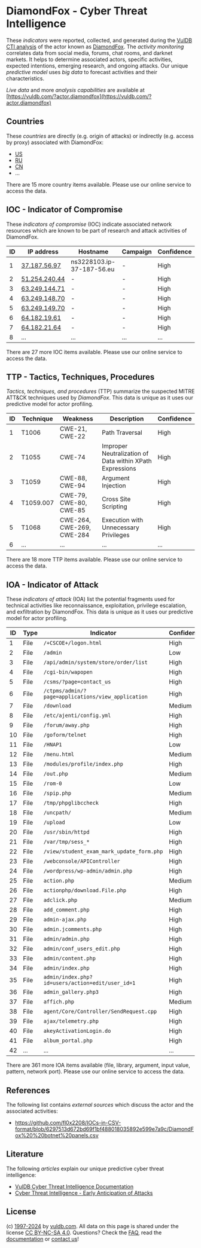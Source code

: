 # DiamondFox - Cyber Threat Intelligence

These _indicators_ were reported, collected, and generated during the [VulDB CTI analysis](https://vuldb.com/?kb.cti) of the actor known as [DiamondFox](https://vuldb.com/?actor.diamondfox). The _activity monitoring_ correlates data from social media, forums, chat rooms, and darknet markets. It helps to determine associated actors, specific activities, expected intentions, emerging research, and ongoing attacks. Our unique _predictive model_ uses _big data_ to forecast activities and their characteristics.

_Live data_ and more _analysis capabilities_ are available at [https://vuldb.com/?actor.diamondfox](https://vuldb.com/?actor.diamondfox)

## Countries

These _countries_ are directly (e.g. origin of attacks) or indirectly (e.g. access by proxy) associated with DiamondFox:

* [US](https://vuldb.com/?country.us)
* [RU](https://vuldb.com/?country.ru)
* [CN](https://vuldb.com/?country.cn)
* ...

There are 15 more country items available. Please use our online service to access the data.

## IOC - Indicator of Compromise

These _indicators of compromise_ (IOC) indicate associated network resources which are known to be part of research and attack activities of DiamondFox.

ID | IP address | Hostname | Campaign | Confidence
-- | ---------- | -------- | -------- | ----------
1 | [37.187.56.97](https://vuldb.com/?ip.37.187.56.97) | ns3228103.ip-37-187-56.eu | - | High
2 | [51.254.240.44](https://vuldb.com/?ip.51.254.240.44) | - | - | High
3 | [63.249.144.71](https://vuldb.com/?ip.63.249.144.71) | - | - | High
4 | [63.249.148.70](https://vuldb.com/?ip.63.249.148.70) | - | - | High
5 | [63.249.149.70](https://vuldb.com/?ip.63.249.149.70) | - | - | High
6 | [64.182.19.61](https://vuldb.com/?ip.64.182.19.61) | - | - | High
7 | [64.182.21.64](https://vuldb.com/?ip.64.182.21.64) | - | - | High
8 | ... | ... | ... | ...

There are 27 more IOC items available. Please use our online service to access the data.

## TTP - Tactics, Techniques, Procedures

_Tactics, techniques, and procedures_ (TTP) summarize the suspected MITRE ATT&CK techniques used by _DiamondFox_. This data is unique as it uses our predictive model for actor profiling.

ID | Technique | Weakness | Description | Confidence
-- | --------- | -------- | ----------- | ----------
1 | T1006 | CWE-21, CWE-22 | Path Traversal | High
2 | T1055 | CWE-74 | Improper Neutralization of Data within XPath Expressions | High
3 | T1059 | CWE-88, CWE-94 | Argument Injection | High
4 | T1059.007 | CWE-79, CWE-80, CWE-85 | Cross Site Scripting | High
5 | T1068 | CWE-264, CWE-269, CWE-284 | Execution with Unnecessary Privileges | High
6 | ... | ... | ... | ...

There are 18 more TTP items available. Please use our online service to access the data.

## IOA - Indicator of Attack

These _indicators of attack_ (IOA) list the potential fragments used for technical activities like reconnaissance, exploitation, privilege escalation, and exfiltration by DiamondFox. This data is unique as it uses our predictive model for actor profiling.

ID | Type | Indicator | Confidence
-- | ---- | --------- | ----------
1 | File | `/+CSCOE+/logon.html` | High
2 | File | `/admin` | Low
3 | File | `/api/admin/system/store/order/list` | High
4 | File | `/cgi-bin/wapopen` | High
5 | File | `/csms/?page=contact_us` | High
6 | File | `/ctpms/admin/?page=applications/view_application` | High
7 | File | `/download` | Medium
8 | File | `/etc/ajenti/config.yml` | High
9 | File | `/forum/away.php` | High
10 | File | `/goform/telnet` | High
11 | File | `/HNAP1` | Low
12 | File | `/menu.html` | Medium
13 | File | `/modules/profile/index.php` | High
14 | File | `/out.php` | Medium
15 | File | `/rom-0` | Low
16 | File | `/spip.php` | Medium
17 | File | `/tmp/phpglibccheck` | High
18 | File | `/uncpath/` | Medium
19 | File | `/upload` | Low
20 | File | `/usr/sbin/httpd` | High
21 | File | `/var/tmp/sess_*` | High
22 | File | `/view/student_exam_mark_update_form.php` | High
23 | File | `/webconsole/APIController` | High
24 | File | `/wordpress/wp-admin/admin.php` | High
25 | File | `action.php` | Medium
26 | File | `actionphp/download.File.php` | High
27 | File | `adclick.php` | Medium
28 | File | `add_comment.php` | High
29 | File | `admin-ajax.php` | High
30 | File | `admin.jcomments.php` | High
31 | File | `admin/admin.php` | High
32 | File | `admin/conf_users_edit.php` | High
33 | File | `admin/content.php` | High
34 | File | `admin/index.php` | High
35 | File | `admin/index.php?id=users/action=edit/user_id=1` | High
36 | File | `admin_gallery.php3` | High
37 | File | `affich.php` | Medium
38 | File | `agent/Core/Controller/SendRequest.cpp` | High
39 | File | `ajax/telemetry.php` | High
40 | File | `akeyActivationLogin.do` | High
41 | File | `album_portal.php` | High
42 | ... | ... | ...

There are 361 more IOA items available (file, library, argument, input value, pattern, network port). Please use our online service to access the data.

## References

The following list contains _external sources_ which discuss the actor and the associated activities:

* https://github.com/fl0x2208/IOCs-in-CSV-format/blob/6297513d672bd69f1bf488018035892e599e7a9c/DiamondFox%20%20botnet%20panels.csv

## Literature

The following _articles_ explain our unique predictive cyber threat intelligence:

* [VulDB Cyber Threat Intelligence Documentation](https://vuldb.com/?kb.cti)
* [Cyber Threat Intelligence - Early Anticipation of Attacks](https://www.scip.ch/en/?labs.20201022)

## License

(c) [1997-2024](https://vuldb.com/?kb.changelog) by [vuldb.com](https://vuldb.com/?kb.about). All data on this page is shared under the license [CC BY-NC-SA 4.0](https://creativecommons.org/licenses/by-nc-sa/4.0/). Questions? Check the [FAQ](https://vuldb.com/?kb.faq), read the [documentation](https://vuldb.com/?kb) or [contact us](https://vuldb.com/?contact)!
